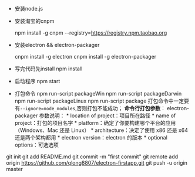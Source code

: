 * 安装node.js
* 安装淘宝的cnpm

    npm install -g cnpm --registry=https://registry.npm.taobao.org
* 安装electron && electron-packager

    cnpm install -g electron
    cnpm install -g electron-packager
* 写完代码先install
    npm install
* 启动程序
    npm start
* 打包命令
    npm run-script packageWin
    npm run-script packageDarwin
    npm run-script packageLinux
    npm run-script package
    打包命令中一定要有`--ignore=node_modules`,否则打包不能成功；
    **命令行打包参数**：
        electron-packager <location of project> <name of project> <platform> <architecture> <electron version> <optional options>
        参数说明： 
            * location of project：项目所在路径 
            * name of project：打包的项目名字 
            * platform：确定了你要构建哪个平台的应用（Windows、Mac 还是 Linux） 
            * architecture：决定了使用 x86 还是 x64 还是两个架构都用 
            * electron version：electron 的版本 
            * optional options：可选选项


git init
git add README.md
git commit -m "first commit"
git remote add origin https://github.com/qlong8807/electron-firstapp.git
git push -u origin master
